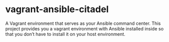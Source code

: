 # vagrant-ansible-citadel
A Vagrant environment that serves as your Ansible command center. This project provides you a vagrant environment with Ansible installed inside so that you don’t have to install it on your host environment.
